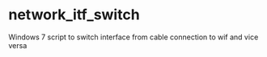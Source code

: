 network_itf_switch
==================

Windows 7 script to switch interface from cable connection to wif and vice versa
